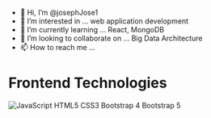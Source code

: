 - 👋 Hi, I’m @josephJose1
- 👀 I’m interested in ... web application development
- 🌱 I’m currently learning ... React, MongoDB
- 💞️ I’m looking to collaborate on ... Big Data Architecture
- 📫 How to reach me ...


# Frontend Technologies
<img src="https://img.shields.io/badge/javascript-F7DF1E.svg?style=for-the-badge&amp;logo=javascript&amp;logoColor=323330" alt="JavaScript" data-canonical-src="#" style="max-width: 100%;">
HTML5 CSS3 Bootstrap 4 Bootstrap 5



<!---
josephJose1/josephJose1 is a ✨ special ✨ repository because its `README.md` (this file) appears on your GitHub profile.
You can click the Preview link to take a look at your changes.
--->
